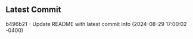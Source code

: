 
## Latest Commit
b496b21 - Update README with latest commit info (2024-08-29 17:00:02 -0400) <Yunxi-Zhou>
